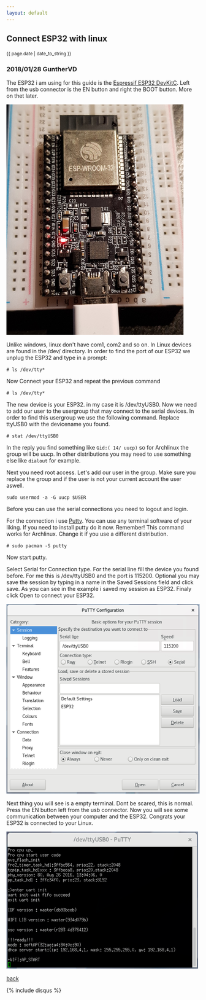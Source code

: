 ```yaml
---
layout: default
---
```


## Connect ESP32 with linux
<small>{{ page.date | date_to_string }}</small>
### 2018/01/28 GuntherVD

The ESP32 i am using for this guide is the [Espressif ESP32 DevKitC](https://www.espressif.com/en/products/hardware/esp32-devkitc/overview). Left from the usb connector is the EN button and right the BOOT button. More on thet later.

![](assets/images/esp32.jpg)

Unlike windows, linux don't have com1, com2 and so on. In Linux devices are found in the /dev/ directory. In order to find the port of our ESP32 we unplug the ESP32 and type in a prompt:

```
# ls /dev/tty*
```

Now Connect your ESP32 and repeat the previous command

```
# ls /dev/tty*
```

The new device is your ESP32. in my case it is /dev/ttyUSB0. Now we need to add our user to the usergroup that may connect to the serial devices. In order to find this usergroup we use the following command. Replace ttyUSB0 with the devicename you found.

```
# stat /dev/ttyUSB0
```

In the reply you find something like `Gid:( 14/ uucp)` so for Archlinux the group will be uucp. In other distributions you may need to use something else like `dialout` for example.

Next you need root access. Let's add our user in the group. Make sure you replace the group and if the user is not your current account the user aswell.

```
sudo usermod -a -G uucp $USER
```

Before you can use the serial connections you need to logout and login.

For the connection i use [Putty](https://www.putty.org/). You can use any terminal software of your liking. If you need to install putty do it now. Remember! This command works for Archlinux. Change it if you use a different distribution.

```
# sudo pacman -S putty
```

Now start putty.

Select Serial for Connection type. For the serial line fill the device you found before. For me this is /dev/ttyUSB0 and the port is 115200. Optional you may save the session by typing in a name in the Saved Sessions field and click save. As you can see in the example i saved my session as ESP32. Finaly click Open to connect your ESP32.

![](assets/images/putty_con.png)

Next thing you will see is a empty terminal. Dont be scared, this is normal.
Press the EN button left from the usb connector. Now you will see some communication between your computer and the ESP32.
Congrats your ESP32 is connected to your Linux.

![](assets/images/putty_term.png)

[back](./)

{% include disqus %}
